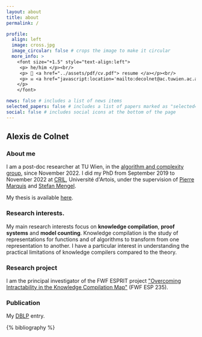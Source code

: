 ```yaml
---
layout: about
title: about
permalink: /

profile:
  align: left
  image: cross.jpg
  image_circular: false # crops the image to make it circular
  more_info: >
    <font size="+1.5" style="text-align:left">
     <p> he/him </p><br/>
     <p> 📎 <a href="../assets/pdf/cv.pdf"> resume </a></p><br/>
     <p> ✉️ <a href="javascript:location='mailto:decolnet@ac.tuwien.ac.at';void 0"><script type="text/javascript">document.write('decolnet@ac.tuwien.ac.at')</script></a><br/><br/>
    </p>
    </font>

news: false # includes a list of news items
selected_papers: false # includes a list of papers marked as "selected={true}"
social: false # includes social icons at the bottom of the page
---
```

## Alexis de Colnet
 
### About me 

I am a post-doc researcher at TU Wien, in the <a href="https://www.ac.tuwien.ac.at/">algorithm and complexity group</a>, since November 2022. I did my PhD from September 2019 to November 2022 at <a href="https://www.cril.univ-artois.fr/">CRIL</a>, Université d'Artois, under the supervision of <a href="https://www.cril.fr/~marquis/">Pierre Marquis</a> and <a href="https://www.cril.fr/~mengel/">Stefan Mengel</a>.

My thesis is available <a href="../assets/pdf/thesis_deColnet.pdf">here</a>.
### Research interests.

My main research interests focus on <b>knowledge compilation</b>, <b>proof systems</b> and <b>model counting</b>. Knowledge compilation is the study of representations for functions and of algorithms to transform from one representation to another. I have a particular interest in understanding the practical limitations of knowledge compilers compared to the theory.   

### Research project 

I am the principal investigator of the FWF ESPRIT project <a href="https://www.fwf.ac.at/en/research-radar/10.55776/ESP235">"Overcoming Intractability in the Knowledge Compilation Map"</a> (FWF ESP 235). 

### Publication

 My <a href="https://dblp.org/pid/249/1786.html">DBLP</a> entry.

<div class="publications">

{% bibliography %}

</div>

